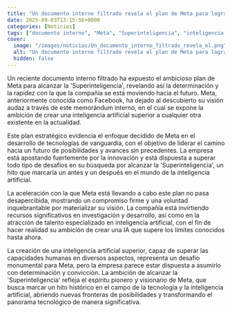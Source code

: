 ```yaml
---
title: "Un documento interno filtrado revela el plan de Meta para lograr la 'Superinteligencia'"
date: 2025-09-03T13:15:56+0000
categories: [Noticias]
tags: ["documento interno", "Meta", "Superinteligencia", "inteligencia artificial", "tecnologías de vanguardia", "innovación", "investigación y desarrollo."]
cover:
  image: "/images/noticias/Un_documento_interno_filtrado_revela_el.png"
  alt: "Un documento interno filtrado revela el plan de Meta para lograr la 'Superinteligencia'"
  hidden: false
---
```


Un reciente documento interno filtrado ha expuesto el ambicioso plan de Meta para alcanzar la 'Superinteligencia', revelando así la determinación y la rapidez con la que la compañía se está moviendo hacia el futuro. Meta, anteriormente conocida como Facebook, ha dejado al descubierto su visión audaz a través de este memorándum interno, en el cual se expone la ambición de crear una inteligencia artificial superior a cualquier otra existente en la actualidad.

Este plan estratégico evidencia el enfoque decidido de Meta en el desarrollo de tecnologías de vanguardia, con el objetivo de liderar el camino hacia un futuro de posibilidades y avances sin precedentes. La empresa está apostando fuertemente por la innovación y está dispuesta a superar todo tipo de desafíos en su búsqueda por alcanzar la 'Superinteligencia', un hito que marcaría un antes y un después en el mundo de la inteligencia artificial.

La aceleración con la que Meta está llevando a cabo este plan no pasa desapercibida, mostrando un compromiso firme y una voluntad inquebrantable por materializar su visión. La compañía está invirtiendo recursos significativos en investigación y desarrollo, así como en la atracción de talento especializado en inteligencia artificial, con el fin de hacer realidad su ambición de crear una IA que supere los límites conocidos hasta ahora.

La creación de una inteligencia artificial superior, capaz de superar las capacidades humanas en diversos aspectos, representa un desafío monumental para Meta, pero la empresa parece estar dispuesta a asumirlo con determinación y convicción. La ambición de alcanzar la 'Superinteligencia' refleja el espíritu pionero y visionario de Meta, que busca marcar un hito histórico en el campo de la tecnología y la inteligencia artificial, abriendo nuevas fronteras de posibilidades y transformando el panorama tecnológico de manera significativa.
